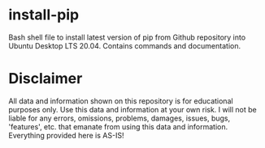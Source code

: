 # install-pip
Bash shell file to install latest version of pip from Github repository into Ubuntu Desktop LTS 20.04. Contains commands and documentation.

# Disclaimer
All data and information shown on this repository is for educational purposes only. Use this data and information at your own risk. I will not be liable for any errors, omissions, problems, damages, issues, bugs, 'features', etc. that emanate from using this data and information. Everything provided here is AS-IS!
